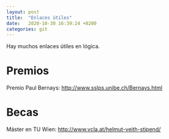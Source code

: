 ```yaml
---
layout: post
title:  "Enlaces útiles"
date:   2020-10-30 16:39:24 +0200
categories: git
---
```


Hay muchos enlaces útiles en lógica. 

# Premios

Premio Paul Bernays: http://www.sslps.unibe.ch/Bernays.html

# Becas

Máster en TU Wien: http://www.vcla.at/helmut-veith-stipend/
